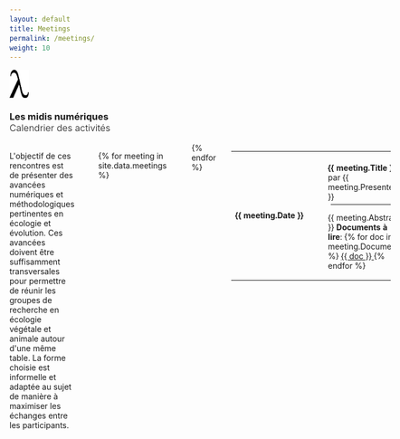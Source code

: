 ```yaml
---
layout: default
title: Meetings
permalink: /meetings/
weight: 10
---
```


<div class="row">
  <div class="small-1 columns text-right" style="margin:0px;padding:0px;">
  <img src="/assets/img/lambda.svg" alt="lambda" style="height:50px">
</div>
  <div class="large-11 columns">
  <h3>Les midis numériques<br><span style="font-weight:300;padding-top:10px;">Calendrier des activités</span></h3>
</div>
  <div class="small-12 columns">
  <p>
L'objectif de ces rencontres est de présenter des avancées numériques et méthodologiques pertinentes en écologie et évolution. Ces avancées doivent être suffisamment transversales pour permettre de réunir les groupes de recherche en écologie végétale et animale autour d'une même table. La forme choisie est informelle et adaptée au sujet de manière à maximiser les échanges entre les participants.
</p>

<hr>
<div class="small-12 columns">
<table style="width:100%">

{% for meeting in site.data.meetings %}
<tr>
<td style="min-width:150px;"><strong>{{ meeting.Date }}</strong></td>
<td style="padding-top:20px;"><strong>{{ meeting.Title }}</strong> par {{ meeting.Presenter }}<br>
<hr style="margin:5px;">
<p>{{ meeting.Abstract }} <strong>Documents à lire</strong>:
{% for doc in meeting.Documents %}
  <a href="../assets/pdf/midi_num/{{ doc }}"> {{ doc }} </a>
{% endfor %}</p>
</td>
</tr>
{% endfor %}


</table>

</div>
